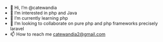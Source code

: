 - 👋 Hi, I’m @catewandia
- 👀 I’m interested in php and Java
- 🌱 I’m currently learning php
- 💞️ I’m looking to collaborate on pure php and php frameworks precisely laravel
- 📫 How to reach me catewandia2@gmail.com

<!---
catewandia/catewandia is a ✨ special ✨ repository because its `README.md` (this file) appears on your GitHub profile.
You can click the Preview link to take a look at your changes.
--->
